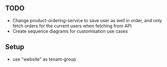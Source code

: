 <h2>TODO</h2>

<ul>
    <li>Change product-ordering-service to save user as well in order, and only fetch orders for the current users when fetching from API</li>
    <li>Create sequence diagrams for customisation use cases</li>
</ul>

<h2>Setup</h2>
<ul>
  <li>use "website" as tenant-group</li>
</ul>
